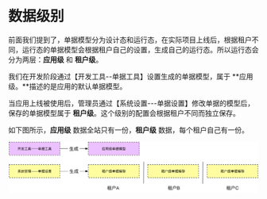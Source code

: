 # 数据级别

前面我们提到了，单据模型分为设计态和运行态，在实际项目上线后，根据租户不同，运行态的单据模型会根据租户自己的设置，生成自己的运行态。所以运行态会分为两层：**应用级** 和 **租户级**。

我们在开发阶段通过【开发工具--单据工具】设置生成的单据模型，属于 **应用级。**描述的是应用的默认单据模型。

当应用上线被使用后，管理员通过【系统设置---单据设置】修改单据的模型后，保存的单据模型属于 **租户级**。这个级别的配置会根据租户不同而独立保存。

如下图所示，**应用级** 数据全站只有一份，**租户级** 数据，每个租户自己有一份。

![](/assets/单据公共数据级别.png)

